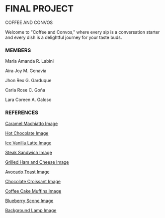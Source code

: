 # FINAL PROJECT 

COFFEE AND CONVOS

Welcome to "Coffee and Convos," where every sip is a conversation starter and every dish is a delightful journey for your taste buds.

### MEMBERS
Maria Amanda R. Labini

Aira Joy M. Genavia

Jhon Rex G. Garduque

Carla Rose C. Goña

Lara Coreen A. Galoso

### REFERENCES
[Caramel Machiatto Image](https://lifestyleofafoodie.com/iced-starbucks-caramel-macchiato/)

[Hot Chocolate Image](https://www.pinterest.ph/pin/576249714798210338/)

[Ice Vanilla Latte Image](https://www.bing.com/images/search?view=detailV2&insightstoken=bcid_r1nSWwVpfGsGNp4O-nVE.d2LKZEQ.....6o*ccid_WdJbBWl8&form=ANCMS1&iss=SBIUPLOADGET&selectedindex=0&id=-561907985&ccid=WdJbBWl8&exph=600&expw=480&vt=2&sim=11)

[Steak Sandwich Image](https://www.pinterest.ph/pin/332984966207157299/)

[Grilled Ham and Cheese Image](https://www.pinterest.ph/pin/grilled-ham-and-cheese-sandwich-in-2023--274015958570911065/)

[Avocado Toast Image](https://www.pinterest.ph/pin/303289356158437183/)

[Chocolate Croissant Image](https://baketotheroots.de/chocolate-croissants/)

[Coffee Cake Muffins Image](https://www.bing.com/images/search?view=detailV2&insightstoken=bcid_r3TYmfVTV2sGNp4O-nVE.d2LKZEQ.....1I*ccid_dNiZ9VNX&form=ANCMS1&iss=SBIUPLOADGET&selectedindex=0&id=1790958609&ccid=dNiZ9VNX&exph=600&expw=400&vt=2&sim=11)

[Blueberry Scone Image](https://in.pinterest.com/pin/399342691962341510/)

[Background Lamp Image](https://in.pinterest.com/pin/others-work-in-2023--720364902916476799/)
